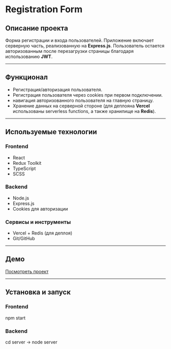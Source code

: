 # Registration Form

## Описание проекта
Форма регистрации и входа пользователей. Приложение включает серверную часть, реализованную на **Express.js**. Пользователь остается авторизованным после перезагрузки страницы благодаря использованию **JWT**.

---

## Функционал
- Регистрация/авторизация пользователя.
- Регистрация пользователя через cookies при первом подключении.
- навигация авторизованного пользователя на главную страницу.
- Хранение данных на серверной стороне (для деплояна **Vercel** использованы serverless functions, а также хранилище на **Redis**).

---

## Используемые технологии

### Frontend
- React
- Redux Toolkit
- TypeScript
- SCSS

### Backend
- Node.js
- Express.js
- Cookies для авторизации

### Сервисы и инструменты
- Vercel + Redis (для деплоя)
- Git/GitHub

---

## Демо
[Посмотреть проект](https://registration-form-typescript.vercel.app)

---

## Установка и запуск

### Frontend
npm start

### Backend
cd server ->
node server